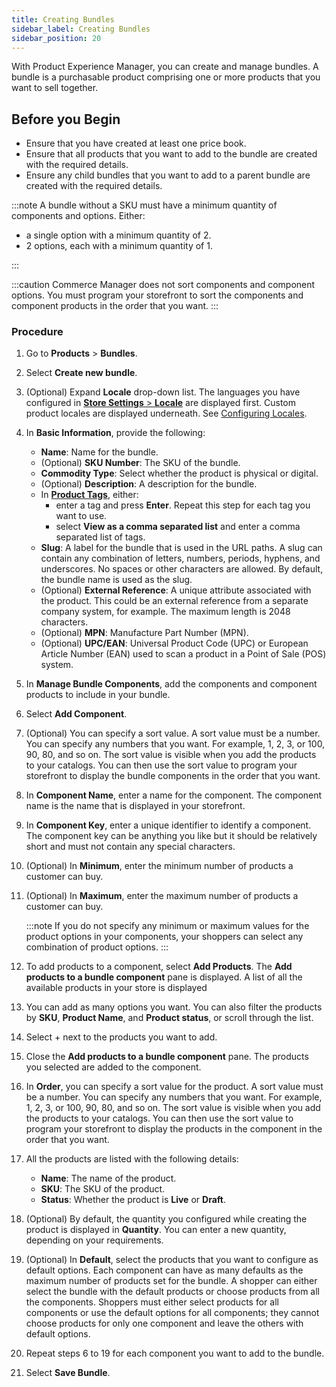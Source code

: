 ```yaml
---
title: Creating Bundles
sidebar_label: Creating Bundles
sidebar_position: 20
---
```


With Product Experience Manager, you can create and manage bundles. A bundle is a purchasable product comprising one or more products that you want to sell together.

## Before you Begin

- Ensure that you have created at least one price book.
- Ensure that all products that you want to add to the bundle are created with the required details.
- Ensure any child bundles that you want to add to a parent bundle are created with the required details.

:::note
 A bundle without a SKU must have a minimum quantity of components and options. Either:

 - a single option with a minimum quantity of 2.
 - 2 options, each with a minimum quantity of 1.

:::

:::caution
Commerce Manager does not sort components and component options. You must program your storefront to sort the components and component products in the order that you want.
:::

### Procedure

1. Go to **Products** > **Bundles**. 
1. Select **Create new bundle**.
1. (Optional) Expand **Locale** drop-down list. The languages you have configured in [**Store Settings** > **Locale**]( /docs/commerce-manager/product-experience-manager/locales/) are displayed first. Custom product locales are displayed underneath. See [Configuring Locales](/docs/commerce-manager/product-experience-manager/Products/configure-locales).
1. In **Basic Information**, provide the following:

    - **Name**: Name for the bundle.
    - (Optional) **SKU Number**: The SKU of the bundle.
    - **Commodity Type**: Select whether the product is physical or digital.
    - (Optional) **Description**: A description for the bundle.
    - In [**Product Tags**](/docs/commerce-manager/product-experience-manager/Products/tagging-products), either:
        - enter a tag and press **Enter**. Repeat this step for each tag you want to use.
        - select **View as a comma separated list** and enter a comma separated list of tags.
    - **Slug**: A label for the bundle that is used in the URL paths. A slug can contain any combination of letters, numbers, periods, hyphens, and underscores. No spaces or other characters are allowed. By default, the bundle name is used as the slug.
    - (Optional) **External Reference**: A unique attribute associated with the product. This could be an external reference from a separate company system, for example. The maximum length is 2048 characters.
    - (Optional) **MPN**: Manufacture Part Number (MPN).
    - (Optional) **UPC/EAN**: Universal Product Code (UPC) or European Article Number (EAN) used to scan a product in a Point of Sale (POS) system.
1. In **Manage Bundle Components**, add the components and component products to include in your bundle. 
1. Select **Add Component**.
1. (Optional) You can specify a sort value. A sort value must be a number. You can specify any numbers that you want. For example, 1, 2, 3, or 100, 90, 80, and so on. The sort value is visible when you add the products to your catalogs. You can then use the sort value to program your storefront to display the bundle components in the order that you want.
1. In **Component Name**, enter a name for the component. The component name is the name that is displayed in your storefront.
1. In **Component Key**, enter a unique identifier to identify a component. The component key can be anything you like but it should be relatively short and must not contain any special characters.
1. (Optional) In **Minimum**, enter the minimum number of products a customer can buy. 
1. (Optional) In **Maximum**, enter the maximum number of products a customer can buy.

   :::note
   If you do not specify any minimum or maximum values for the product options in your components, your shoppers can select any combination of product options.
   :::

1. To add products to a component, select **Add Products**. The **Add products to a bundle component** pane is displayed. A list of all the available products in your store is displayed
1. You can add as many options you want. You can also filter the products by **SKU**, **Product Name**, and **Product status**, or scroll through the list.
1. Select + next to the products you want to add.
1. Close the **Add products to a bundle component** pane. The products you selected are added to the component.
1. In **Order**, you can specify a sort value for the product. A sort value must be a number. You can specify any numbers that you want. For example, 1, 2, 3, or 100, 90, 80, and so on. The sort value is visible when you add the products to your catalogs. You can then use the sort value to program your storefront to display the products in the component in the order that you want.
1. All the products are listed with the following details:

    - **Name**: The name of the product.
    - **SKU**: The SKU of the product.
    - **Status**: Whether the product is **Live** or **Draft**.

1. (Optional) By default, the quantity you configured while creating the product is displayed in **Quantity**. You can enter a new quantity, depending on your requirements. 
1. (Optional) In **Default**, select the products that you want to configure as default options. Each component can have as many defaults as the maximum number of products set for the bundle. A shopper can either select the bundle with the default products or choose products from all the components. Shoppers must either select products for all components or use the default options for all components; they cannot choose products for only one component and leave the others with default options.
1. Repeat steps 6 to 19 for each component you want to add to the bundle.
1. Select **Save Bundle**.

